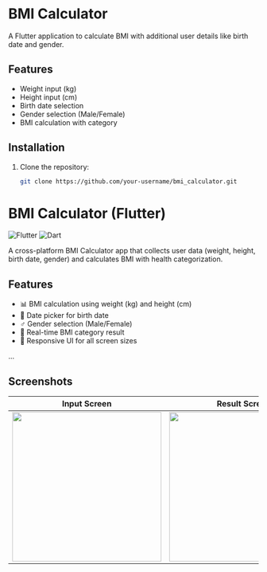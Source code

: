 # BMI Calculator

A Flutter application to calculate BMI with additional user details like birth date and gender.

## Features
- Weight input (kg)
- Height input (cm)
- Birth date selection
- Gender selection (Male/Female)
- BMI calculation with category

## Installation
1. Clone the repository:
   ```bash
   git clone https://github.com/your-username/bmi_calculator.git
# BMI Calculator (Flutter)

![Flutter](https://img.shields.io/badge/Flutter-02569B?style=for-the-badge&logo=flutter&logoColor=white)
![Dart](https://img.shields.io/badge/Dart-0175C2?style=for-the-badge&logo=dart&logoColor=white)

A cross-platform BMI Calculator app that collects user data (weight, height, birth date, gender) and calculates BMI with health categorization.

## Features
- 📊 BMI calculation using weight (kg) and height (cm)
- 📅 Date picker for birth date
- ♂️ Gender selection (Male/Female)
- 🎯 Real-time BMI category result
- 📱 Responsive UI for all screen sizes

...

## Screenshots
| Input Screen | Result Screen |
|--------------|---------------|
| <img src="screenshots/input.png" width="300"> | <img src="screenshots/result.png" width="300"> |
